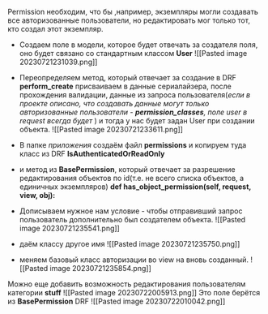 Permission необходим, что бы ,например, экземпляры могли создавать все авторизованные пользователи, но редактировать мог только тот, кто создал этот экземпляр.

- Создаем поле в модели, которое будет отвечать за создателя поля, оно будет связано со стандартным классом __User__
![[Pasted image 20230721231039.png]]

- Переопределяем метод, который отвечает за создание в DRF __perform_create__
 присваиваем в данные сериалайзера, после прохождения валидации, данные из запроса пользователя(_если в проекте описано, что создавать данные могут только авторизованные пользователи - __permission_classes__, поле user в request всегда будет_ ) и тогда у нас будет задан User при создании объекта.
![[Pasted image 20230721233611.png]]

- В папке _приложения_ создаём файл __permissions__ и копируем туда класс из DRF
__IsAuthenticatedOrReadOnly__
- и метод из __BasePermission__, который отвечает за разрешение редактирования объектов по id(т.е. не всего списка объектов, а единичных экземпляров)
__def has_object_permission(self, request, view, obj):__

- Дописываем нужное нам условие -  чтобы отправивший запрос пользователь дополнительно был создателем объекта.
![[Pasted image 20230721235541.png]]

- даём классу другое имя
![[Pasted image 20230721235750.png]]
- меняем базовый класс авторизации во view на вновь созданный.
![[Pasted image 20230721235854.png]]

Можно еще добавить возможность редактирования пользователям категории __stuff__
![[Pasted image 20230722005913.png]]
Это поле берётся из __BasePermission__ DRF
![[Pasted image 20230722010042.png]]

